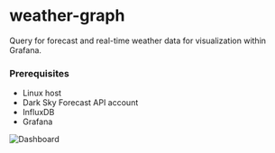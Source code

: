 weather-graph
=============

Query for forecast and real-time weather data for visualization within Grafana.

### Prerequisites

* Linux host
* Dark Sky Forecast API account
* InfluxDB
* Grafana

![Dashboard](screenshot.png)
